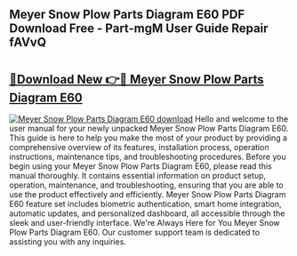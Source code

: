 ## Meyer Snow Plow Parts Diagram E60 PDF Download Free - Part-mgM User Guide Repair fAVvQ

# <h2><a href="http://dfifq4.blite.top/?on=Meyer+Snow+Plow+Parts+Diagram+E60">🔗Download New 👉🔴 Meyer Snow Plow Parts Diagram E60</a></h2>

[![Meyer Snow Plow Parts Diagram E60 download](https://i.imgur.com/lujVjoI.png)](http://dfifq4.blite.top/?on=Meyer+Snow+Plow+Parts+Diagram+E60)
Hello and welcome to the user manual for your newly unpacked Meyer Snow Plow Parts Diagram E60. This guide is here to help you make the most of your product by providing a comprehensive overview of its features, installation process, operation instructions, maintenance tips, and troubleshooting procedures. Before you begin using your Meyer Snow Plow Parts Diagram E60, please read this manual thoroughly. It contains essential information on product setup, operation, maintenance, and troubleshooting, ensuring that you are able to use the product effectively and efficiently. Meyer Snow Plow Parts Diagram E60 feature set includes biometric authentication, smart home integration, automatic updates, and personalized dashboard, all accessible through the sleek and user-friendly interface. We're Always Here for You Meyer Snow Plow Parts Diagram E60. Our customer support team is dedicated to assisting you with any inquiries.
